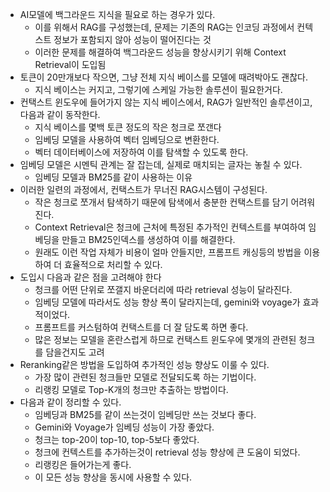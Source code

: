 - AI모델에 백그라운드 지식을 필요로 하는 경우가 있다.
	- 이를 위해서 RAG를 구성했는데, 문제는 기존의 RAG는 인코딩 과정에서 컨텍스트 정보가 포함되지 않아 성능이 떨어진다는 것
	- 이러한 문제를 해결하여 백그라운드 성능을 향상시키기 위해 Context Retrieval이 도입됨
- 토큰이 20만개보다 작으면, 그냥 전체 지식 베이스를 모델에 때려박아도 괜찮다.
	- 지식 베이스는 커지고, 그렇기에 스케일 가능한 솔루션이 필요한거다.
- 컨택스트 윈도우에 들어가지 않는 지식 베이스에서, RAG가 일반적인 솔루션이고, 다음과 같이 동작한다.
	- 지식 베이스를 몇백 토큰 정도의 작은 청크로 쪼갠다
	- 임베딩 모델을 사용하여 벡터 임베딩으로 변환한다.
	- 벡터 데이터베이스에 저장하여 이를 탐색할 수 있도록 한다.
- 임베딩 모델은 시멘틱 관계는 잘 잡는데, 실제로 매치되는 글자는 놓칠 수 있다.
	- 임베딩 모델과 BM25를 같이 사용하는 이유
- 이러한 일련의 과정에서, 컨택스트가 무너진 RAG시스템이 구성된다.
	- 작은 청크로 쪼개서 탐색하기 때문에 탐색에서 충분한 컨택스트를 담기 어려워진다.
	- Context Retrieval은 청크에 근처에 특정된 추가적인 컨텍스트를 부여하여 임베딩을 만들고 BM25인덱스를 생성하여 이를 해결한다.
	- 원래도 이런 작업 자체가 비용이 얼마 안들지만, 프롬프트 캐싱등의 방법을 이용하여 더 효율적으로 처리할 수 있다.
- 도입시 다음과 같은 점을 고려해야 한다
	- 청크를 어떤 단위로 쪼갤지 바운더리에 따라 retrieval 성능이 달라진다.
	- 임베딩 모델에 따라서도 성능 향상 폭이 달라지는데, gemini와 voyage가 효과적이었다.
	- 프롬프트를 커스텀하여 컨택스트를 더 잘 담도록 하면 좋다.
	- 많은 정보는 모델을 혼란스럽게 하므로 컨택스트 윈도우에 몇개의 관련된 청크를 담을건지도 고려
- Reranking같은 방법을 도입하여 추가적인 성능 향상도 이룰 수 있다.
	- 가장 많이 관련된 청크들만 모델로 전달되도록 하는 기법이다.
	- 리랭킹 모델로 Top-K개의 청크만 추출하는 방법이다.
- 다음과 같이 정리할 수 있다.
	- 임베딩과 BM25를 같이 쓰는것이 임베딩만 쓰는 것보다 좋다.
	- Gemini와 Voyage가 임베딩 성능이 가장 좋았다.
	- 청크는 top-20이 top-10, top-5보다 좋았다.
	- 청크에 컨텍스트를 추가하는것이 retrieval 성능 향상에 큰 도움이 되었다.
	- 리랭킹은 들어가는게 좋다.
	- 이 모든 성능 향상을 동시에 사용할 수 있다.
